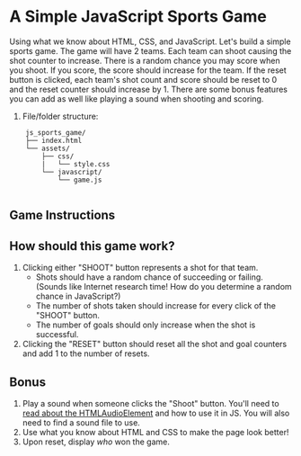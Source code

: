 # A Simple JavaScript Sports Game

Using what we know about HTML, CSS, and JavaScript. Let's build a simple sports game. The game will have 2 teams. Each team can shoot causing the shot counter to increase. There is a random chance you may score when you shoot. If you score, the score should increase for the team. If the reset button is clicked, each team's shot count and score should be reset to 0 and the reset counter should increase by 1. There are some bonus features you can add as well like playing a sound when shooting and scoring.

1. File/folder structure:

```text
    js_sports_game/
    ├── index.html
    └── assets/
        ├── css/
        |   └── style.css
        └── javascript/
            └── game.js
     
```

## Game Instructions

## How should this game work?

1. Clicking either "SHOOT" button represents a shot for that team.
    - Shots should have a random chance of succeeding or failing. (Sounds like Internet research time! How do you determine a random chance in JavaScript?)
    - The number of shots taken should increase for every click of the "SHOOT" button.
    - The number of goals should only increase when the shot is successful.
2. Clicking the "RESET" button should reset all the shot and goal counters and add 1 to the number of resets.

## Bonus

1. Play a sound when someone clicks the "Shoot" button. You'll need to [read about the HTMLAudioElement](https://developer.mozilla.org/en-US/docs/Web/API/HTMLAudioElement) and how to use it in JS. You will also need to find a sound file to use.
2. Use what you know about HTML and CSS to make the page look better!
3. Upon reset, display *who* won the game.
